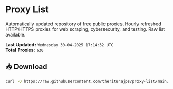 # Proxy List

Automatically updated repository of free public proxies. Hourly refreshed HTTP/HTTPS proxies for web scraping, cybersecurity, and testing. Raw list available.

**Last Updated:** `Wednesday 30-04-2025 17:14:32 UTC`  
**Total Proxies:** `630`

## 📥 Download
```bash
curl -O https://raw.githubusercontent.com/theriturajps/proxy-list/main/proxies.txt
